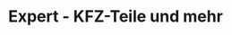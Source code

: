 ---
title: "Expert - KFZ-Teile und mehr"
url: /sulzbach-rosenberg/expert-kfz-teile-und-mehr/
shop: Autoteile
---